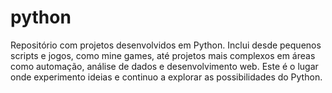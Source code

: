 # python
Repositório com projetos desenvolvidos em Python. Inclui desde pequenos scripts e jogos, como mine games, até projetos mais complexos em áreas como automação, análise de dados e desenvolvimento web. Este é o lugar onde experimento ideias e continuo a explorar as possibilidades do Python.
